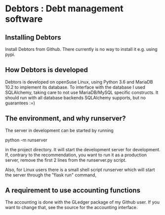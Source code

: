 # Debtors : Debt management software #

## Installing Debtors ##

Install Debtors from Github. There currently is no way to install it e.g. using pypi.

## How Debtors is developed ##

Debtors is developed on openSuse Linux, using Python 3.6 and MariaDB 10.2 to implement its database. To interface with the database I used SQLAlchemy, taking care to not use MariaDB/MySQL specific constructs. It should run with all database backends SQLAlchemy supports, but no guarantees :=)

## The environment, and why runserver? ##

The server in development can be started by running

python -m runserver

in the project directory. It will start the development server for development. If, contrary to the recommendation, you want to run it as a production server, remove the first 2 lines from the runserver.py script.

Also, for Linux users there is a small shell script runserver which will start the server through the "flask run" command,

## A requirement to use accounting functions ##

The accounting is done with the GLedger package of my Github user. If you want to change that, see the source for the accounting interface.

